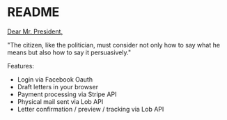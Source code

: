 # README

[Dear Mr. President,](dearmrpresident.herokuapp.com)

"The citizen, like the politician, must consider not only how to say what he means but also how to say it persuasively."

Features: 
- Login via Facebook Oauth
- Draft letters in your browser
- Payment processing via Stripe API
- Physical mail sent via Lob API
- Letter confirmation / preview / tracking via Lob API